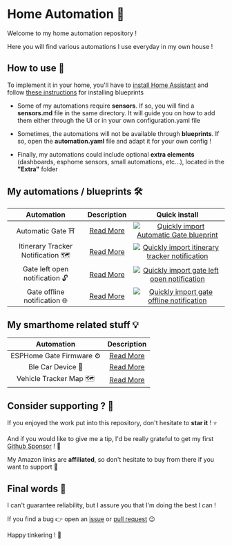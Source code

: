 # Home Automation 🏡

Welcome to my home automation repository !

Here you will find various automations I use everyday in my own house !

## How to use 🔌

To implement it in your home, you'll have to [install Home Assistant](https://www.home-assistant.io/installation/) and follow [these instructions](https://www.home-assistant.io/docs/automation/using_blueprints/#importing-blueprints) for installing blueprints

* Some of my automations require **sensors**. If so, you will find a **sensors.md** file in the same directory. It will guide you on how to add them either through the UI or in your own configuration.yaml file

* Sometimes, the automations will not be available through **blueprints**. If so, open the **automation.yaml** file and adapt it for your own config !

* Finally, my automations could include optional **extra elements** (dashboards, esphome sensors, small automations, etc...), located in the **"Extra"** folder

## My automations / blueprints 🛠️

|            Automation             | Description | Quick install |
| :-------------------------------: | :---------: | :-----------: |
|         Automatic Gate ⛩️         |  [Read More](Automatic%20Gate)  | [![Quickly import Automatic Gate blueprint](https://my.home-assistant.io/badges/blueprint_import.svg)](https://my.home-assistant.io/redirect/blueprint_import/?blueprint_url=https%3A%2F%2Fgithub.com%2Fetiennec78%2FHome-Automation%2Fblob%2Fmaster%2FAutomatic+Gate%2Fautomatic-gate.yaml) |
| Itinerary Tracker Notification 🗺️ |  [Read More](Automatic%20Gate/Extra/Automations)  | [![Quickly import itinerary tracker notification](https://my.home-assistant.io/badges/blueprint_import.svg)](https://my.home-assistant.io/redirect/blueprint_import/?blueprint_url=https%3A%2F%2Fgithub.com%2Fetiennec78%2FHome-Automation%2Fblob%2Fmaster%2FAutomatic+Gate%2FExtra%2FAutomations%2Fitinerary-tracker-notification.yaml) |
|  Gate left open notification 🔓   |  [Read More](Automatic%20Gate/Extra/Automations)  | [![Quickly import gate left open notification](https://my.home-assistant.io/badges/blueprint_import.svg)](https://my.home-assistant.io/redirect/blueprint_import/?blueprint_url=https%3A%2F%2Fgithub.com%2Fetiennec78%2FHome-Automation%2Fblob%2Fmaster%2FAutomatic+Gate%2FExtra%2FAutomations%2Fgate-left-open-notification.yaml) |
|   Gate offline notification 🌐    |  [Read More](Automatic%20Gate/Extra/Automations)  | [![Quickly import gate offline notification](https://my.home-assistant.io/badges/blueprint_import.svg)](https://my.home-assistant.io/redirect/blueprint_import/?blueprint_url=https%3A%2F%2Fgithub.com%2Fetiennec78%2FHome-Automation%2Fblob%2Fmaster%2FAutomatic+Gate%2FExtra%2FAutomations%2Fgate-offline-notification.yaml) |

## My smarthome related stuff 💡

|        Automation        | Description |
| :----------------------: | :---------: |
| ESPHome Gate Firmware ⚙️ |  [Read More](Automatic%20Gate/Extra/Esphome%20gate%20firmware)  |
|    Ble Car Device 🚗     |  [Read More](Automatic%20Gate/Extra/Ble%20car%20device)  |
|  Vehicle Tracker Map 🗺️  |  [Read More](Automatic%20Gate/Extra/Vehicle%20tracker%20map)  |

## Consider supporting ? 🩷

If you enjoyed the work put into this repository, don't hesitate to **star it** ! ⭐

And if you would like to give me a tip, I'd be really grateful to get my first [Github Sponsor](https://github.com/sponsors/etiennec78) ! 💛

My Amazon links are **affiliated**, so don't hesitate to buy from there if you want to support 🤗

## Final words 👋

I can't guarantee reliability, but I assure you that I'm doing the best I can !

If you find a bug 👉 open an [issue](https://github.com/etiennec78/Home-Automation/issues/new) or [pull request](https://github.com/etiennec78/Home-Automation/pulls) 😉

Happy tinkering ! 🔧
